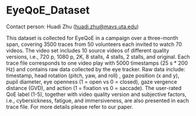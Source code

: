 # EyeQoE_Dataset

Contact person: Huadi Zhu (huadi.zhu@mavs.uta.edu)

This dataset is collected for EyeQoE in a campaign over a three-month span, covering 3500 traces from 50 volunteers each invited to watch 70 videos.
The video set includes 10 source videos of different quality versions, i.e., 720 p, 1080 p, 2K, 8 stalls, 4 stalls, 2 stalls, and original.
Each trace file corresponds to one video play with 5000 timestamps (25 s * 200 Hz) and contains raw data collected by the eye tracker.
Raw data include: timestamp, head rotation (pitch, yaw, and roll) , gaze position (x and y), pupil diameter, eye openness (1 = open vs 0 = closed), gaze vergence distance (GVD), and action (1 = fixation vs 0 = saccade).
The user-rated QoE label (1-5), together with video quality version and subjective factors, i.e., cybersickness, fatigue, and immersiveness, are also presented in each trace file.
For more details please refer to our paper.
